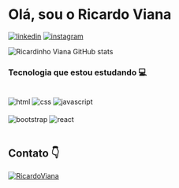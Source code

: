 

# Olá, sou o Ricardo Viana

[![linkedin](https://img.shields.io/badge/LinkedIn-eeedf0?style=for-the-badge&logo=linkedin&logoColor=black)](https://www.linkedin.com/in/ricardovianaaa/)
[![instagram](https://img.shields.io/badge/Instagram-eeedf0?style=for-the-badge&logo=instagram&logoColor=black)](https://www.instagram.com/ricardinho_viana/)

![Ricardinho Viana GitHub stats](https://github-readme-stats.vercel.app/api?username=RicardinhViana&show_icons=true&theme=dark)

### Tecnologia que estou estudando 💻​

<div style="display: inline_block"><br/>
    <img align="center" alt="html" src="https://img.shields.io/badge/HTML-e1c122?style=for-the-badge&logo=html5&logoColor=black"/>
    <img align="center" alt="css" src="https://img.shields.io/badge/CSS-e1c122?&style=for-the-badge&logo=css3&logoColor=black"/>
    <img align="center" alt="javascript" src="https://img.shields.io/badge/JavaScript-e1c122?style=for-the-badge&logo=javascript&logoColor=black"/>
    <div style="display: inline_block"><br/>
    <img align="center" alt="bootstrap" src="https://img.shields.io/badge/Bootstrap-e1c122?style=for-the-badge&logo=bootstrap&logoColor=black"/>
    <img align="center" alt="react" src="https://img.shields.io/badge/React-e1c122?style=for-the-badge&logo=react&logoColor=black"/>
</div><br/>

## Contato 👇​
[![RicardoViana](https://img.shields.io/badge/Gmail-D14836?style=for-the-badge&logo=gmail&logoColor=white)](https://mail.google.com/mail/u/0/#inbox?compose=CllgCKCBBkFqZnvFJCzNMMXhvvGnKRwMWbLtjwzxxjrwWMsDrGmpHrzfpmpDxHGNgWFCGDzkVJV)
